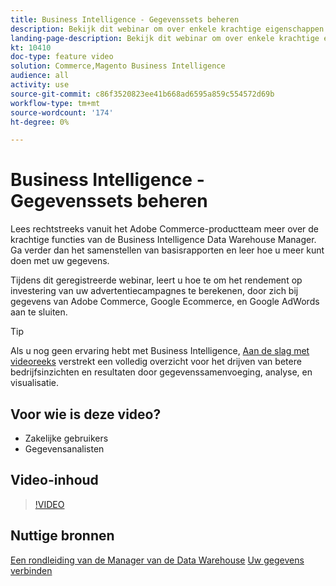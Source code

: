 ```yaml
---
title: Business Intelligence - Gegevenssets beheren
description: Bekijk dit webinar om over enkele krachtige eigenschappen van de Manager van de Data Warehouse van de Business Intelligence te leren.
landing-page-description: Bekijk dit webinar om over enkele krachtige eigenschappen van de Manager van de Data Warehouse van de Business Intelligence te leren.
kt: 10410
doc-type: feature video
solution: Commerce,Magento Business Intelligence
audience: all
activity: use
source-git-commit: c86f3520823ee41b668ad6595a859c554572d69b
workflow-type: tm+mt
source-wordcount: '174'
ht-degree: 0%

---
```


# Business Intelligence - Gegevenssets beheren

Lees rechtstreeks vanuit het Adobe Commerce-productteam meer over de krachtige functies van de Business Intelligence Data Warehouse Manager. Ga verder dan het samenstellen van basisrapporten en leer hoe u meer kunt doen met uw gegevens.

Tijdens dit geregistreerde webinar, leert u hoe te om het rendement op investering van uw advertentiecampagnes te berekenen, door zich bij gegevens van Adobe Commerce, Google Ecommerce, en Google AdWords aan te sluiten.

>[!TIP]
>
>Als u nog geen ervaring hebt met Business Intelligence, [Aan de slag met videoreeks](./../1-overview.md) verstrekt een volledig overzicht voor het drijven van betere bedrijfsinzichten en resultaten door gegevenssamenvoeging, analyse, en visualisatie.

## Voor wie is deze video?

- Zakelijke gebruikers
- Gegevensanalisten

## Video-inhoud

>[!VIDEO](https://video.tv.adobe.com/v/342408?quality=12&learn=on)

## Nuttige bronnen

[Een rondleiding van de Manager van de Data Warehouse](https://docs.magento.com/mbi/data-analyst/data-warehouse-mgr/tour-dwm.html)
[Uw gegevens verbinden](https://docs.magento.com/mbi/data-analyst/importing-data/connecting-data/connecting-data.html)
